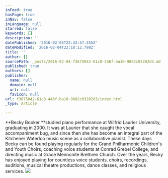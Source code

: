 ```yaml
---
inFeed: true
hasPage: true
inNav: false
inLanguage: null
starred: false
keywords: []
description: ''
datePublished: '2016-02-05T22:32:57.555Z'
dateModified: '2016-02-04T22:18:12.798Z'
title: ''
author: []
sourcePath: _posts/2016-02-04-f3675042-61c8-446f-ba10-9882c03282d3.md
published: true
authors: []
publisher:
  name: null
  domain: null
  url: null
  favicon: null
url: f3675042-61c8-446f-ba10-9882c03282d3/index.html
_type: Article

---
```

**Becky Booker **studied piano performance at Wilfrid Laurier University, graduating in 2000\. It was at Laurier that she caught the vocal accompaniment bug, and since then she has become an integral part of the Kitchener Waterloo music scene as a collaborative pianist. These days Becky can be found playing regularly for the Grand Philharmonic Children's and Youth Choirs, coaching voice students at Conrad Grebel College, and directing music at Grace Mennonite Brethren Church. Over the years, Becky has enjoyed playing for countless voice students, choirs, recordings, auditions, musical theatre productions, dance classes, and religious services.
![](https://s3-us-west-2.amazonaws.com/the-grid-img/p/3ef8787dfbfe13acaf9c3f569e27e7820c8dec22.jpg)